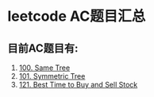 # leetcode AC题目汇总 #
## 目前AC题目有: ##

1. <a href="https://leetcode.com/problems/same-tree/description/" target="_blank">100. Same Tree</a>
1. <a href="https://leetcode.com/problems/symmetric-tree/description/" target="_blank">101. Symmetric Tree</a>
1. <a href="https://leetcode.com/problems/best-time-to-buy-and-sell-stock/description/" target="_blank">121. Best Time to Buy and Sell Stock</a>
